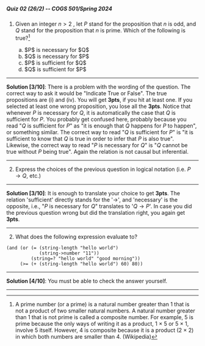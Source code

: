 ##### Quiz 02 (26/2) -- COGS 501/Spring 2024


1. Given an integer $n > 2$ , let $P$ stand for the proposition that $n$ is odd,
and $Q$ stand for the proposition that $n$ is prime. Which of the following is true?[^1]

   <ol type='a'>
        <li>$P$ is necessary for $Q$</li>
        <li>$Q$ is necessary for $P$</li>
        <li>$P$ is sufficient for $Q$</li>
        <li>$Q$ is sufficient for $P$</li>
   </ol>

---

**Solution [3/10]**: There is a problem with the wording of the question. The
correct way to ask it would be "Indicate True or False". The true propositions
are (i) and (iv). You will get **3pts**, if you hit at least one. If you
selected at least one wrong proposition, you lose all the **3pts**. Notice that
whenever $P$ is necessary for $Q$, it is automatically the case that $Q$ is
sufficient for $P$. You probably get confused here, probably because you read
"<span>$Q$ is sufficient for $P$</span>" as "it is enough that $Q$ happens for
$P$ to happen", or something similar. The correct way to read "<span>$Q$ is
sufficient for $P$</span>" is "it is sufficient to know that $Q$ is true in
order to infer that $P$ is also true". Likewise, the correct way to read
"<span>$P$ is necessary for $Q$</span>" is "<span>$Q$ cannot be true without
$P$ being true</span>". Again the relation is not causal but inferential.

---


[^1]: A prime number (or a prime) is a natural number greater than 1 that is
    not a product of two smaller natural numbers. A natural number greater than
    1 that is not prime is called a composite number. For example, 5 is prime
    because the only ways of writing it as a product, 1 × 5 or 5 × 1, involve 5
    itself. However, 4 is composite because it is a product (2 × 2) in which
    both numbers are smaller than 4. (Wikipedia)


2. Express the choices of the previous question in logical notation (i.e. $P\rightarrow Q$, etc.)

---

**Solution [3/10]**: It is enough to translate your choice to get **3pts**. The
relation 'sufficient' directly stands for the '<span>$\rightarrow$</span>', and
'necessary' is the opposite, i.e., "<span>$P$ is necessary for $Q$</span>"
translates to '<span>$Q\rightarrow P$</span>'. In case you did the previous
question wrong but did the translation right, you again get **3pts**.

---



2. What does the following expression evaluate to?

```racket
(and (or (= (string-length "hello world")
            (string->number "11"))
         (string=? "hello world" "good morning"))
     (>= (+ (string-length "hello world") 60) 80))
```

---

**Solution [4/10]**:
You must be able to check the answer yourself.

---

